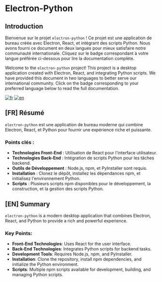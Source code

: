 # Electron-Python

## Introduction

Bienvenue sur le projet `electron-python` ! Ce projet est une application de bureau créée avec Electron, React, et intégrant des scripts Python. Nous avons fourni ce document en deux langues pour mieux satisfaire notre communauté internationale. Cliquez sur le badge correspondant à votre langue préférée ci-dessous pour lire la documentation complète.

Welcome to the `electron-python` project! This project is a desktop application created with Electron, React, and integrating Python scripts. We have provided this document in two languages to better serve our international community. Click on the badge corresponding to your preferred language below to read the full documentation.

[![fr](https://img.shields.io/badge/Langue-Français-blue)](https://github.com/faressofiane/electron-python/README.fr.md) [![en](https://img.shields.io/badge/Language-English-red)](https://github.com/faressofiane/electron-python/README.en.md)

## [FR] Résumé

`electron-python` est une application de bureau moderne qui combine Electron, React, et Python pour fournir une expérience riche et puissante.

### Points clés :
- **Technologies Front-End** : Utilisation de React pour l'interface utilisateur.
- **Technologies Back-End** : Intégration de scripts Python pour les tâches backend.
- **Outils de Développement** : Node.js, npm, et PyInstaller sont requis.
- **Installation** : Clonez le dépôt, installez les dépendances npm, et initialisez l'environnement Python.
- **Scripts** : Plusieurs scripts npm disponibles pour le développement, la construction, et la gestion des scripts Python.

## [EN] Summary

`electron-python` is a modern desktop application that combines Electron, React, and Python to provide a rich and powerful experience.

### Key Points:
- **Front-End Technologies**: Uses React for the user interface.
- **Back-End Technologies**: Integrates Python scripts for backend tasks.
- **Development Tools**: Requires Node.js, npm, and PyInstaller.
- **Installation**: Clone the repository, install npm dependencies, and initialize the Python environment.
- **Scripts**: Multiple npm scripts available for development, building, and managing Python scripts.